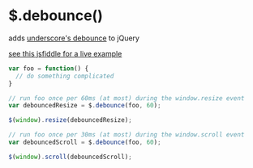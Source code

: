 # $.debounce()

adds [underscore's debounce](http://underscorejs.org/#debounce) to jQuery

[see this jsfiddle for a live example](http://jsfiddle.net/ncherro/Z8MZR/)

```javascript
var foo = function() {
  // do something complicated
}

// run foo once per 60ms (at most) during the window.resize event
var debouncedResize = $.debounce(foo, 60);

$(window).resize(debouncedResize);

// run foo once per 30ms (at most) during the window.scroll event
var debouncedScroll = $.debounce(foo, 60);

$(window).scroll(debouncedScroll);
```
